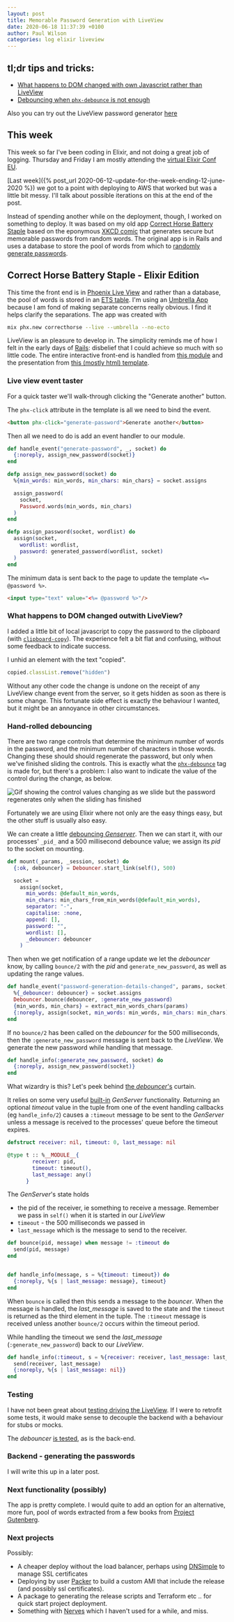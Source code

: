 ```yaml
---
layout: post
title: Memorable Password Generation with LiveView
date: 2020-06-18 11:37:39 +0100
author: Paul Wilson
categories: log elixir liveview
---
```


## tl;dr tips and tricks:

* [What happens to DOM changed with own Javascript rather than LiveView](#what-happens-to-dom-changed-outwith-liveview)
* [Debouncing when `phx-debounce` is not enough](#hand-rolled-debouncing)

Also you can try out the LiveView password generator [here](https://beta.correcthorsebatterystaple.com)

## This week

This week so far I've been coding in Elixir, and not doing a great job of logging. Thursday and Friday I am mostly attending the [virtual Elixir Conf EU](https://virtual.elixirconf.eu).

[Last week]({% post_url 2020-06-12-update-for-the-week-ending-12-june-2020 %}) we got to a point with deploying to AWS that worked but was a little bit messy. I'll talk about possible iterations on this at the end of the post.

Instead of spending another while on the deployment, though, I worked on something to deploy. It was based on my old app [Correct Horse Battery Staple](https://github.com/paulanthonywilson/correcthorsebatterystaple) based on the eponymous [XKCD comic](https://xkcd.com/936/) that generates secure but memorable passwords from random words. The original app is in Rails and uses a database to store the pool of words from which to [randomly generate passwords](https://github.com/paulanthonywilson/correcthorsebatterystaple/blob/c34ee9ceb6c0db4efe39e81bdbf916740c15707f/app/models/word.rb#L7).

## Correct Horse Battery Staple - Elixir Edition

This time the front end is in [Phoenix Live View](https://hexdocs.pm/phoenix_live_view/Phoenix.LiveView.html) and rather than a database, the pool of words is stored in an [ETS table](https://elixir-lang.org/getting-started/mix-otp/ets.html). I'm using an [Umbrella App](https://elixir-lang.org/getting-started/mix-otp/dependencies-and-umbrella-projects.html) because I am fond of making separate concerns really obvious. I find it helps clarify the separations. The app was created with 

```bash
mix phx.new correcthorse --live --umbrella --no-ecto
```

LiveView is an pleasure to develop in. The simplicity reminds me of how I felt in the early days of [Rails](https://rubyonrails.org): disbelief that I could achieve so much with so little code. The entire interactive front-end is handled from [this module](https://github.com/paulanthonywilson/correct-horse-elixir/blob/3229e0d67efc170a4001b0df4cd1d97808f68a4c/apps/correcthorse_web/lib/correcthorse_web/live/password_live.ex) and the presentation from [this (mostly html) template](https://github.com/paulanthonywilson/correct-horse-elixir/blob/3229e0d67efc170a4001b0df4cd1d97808f68a4c/apps/correcthorse_web/lib/correcthorse_web/live/password_live.html.leex).


### Live view event taster

For a quick taster we'll walk-through clicking the "Generate another" button.

The `phx-click` attribute in the template is all we need to bind the event.

```html
<button phx-click="generate-password">Generate another</button>
```

Then all we need to do is add an event handler to our module.

```elixir
def handle_event("generate-password", _, socket) do
  {:noreply, assign_new_password(socket)}
end
```

```elixir
defp assign_new_password(socket) do
  %{min_words: min_words, min_chars: min_chars} = socket.assigns

  assign_password(
    socket,
    Password.words(min_words, min_chars)
  )
end

defp assign_password(socket, wordlist) do
  assign(socket,
    wordlist: wordlist,
    password: generated_password(wordlist, socket)
  )
end
```

The minimum data is sent back to the page to update the template `<%= @password %>`.

```html
<input type="text" value="<%= @password %>"/>
```


### What happens to DOM changed outwith LiveView?

I added a little bit of local javascript to copy the password to the clipboard (with [`clipboard-copy`](https://www.npmjs.com/package/clipboard-copy)). The experience felt a bit flat and confusing, without some feedback to indicate success.

I unhid an element with the text "copied".

```javascript
copied.classList.remove("hidden")
```

Without any other code the change is undone on the receipt of any LiveView change event from the server, so it gets hidden as soon as there is some change. This fortunate side effect is exactly the behaviour I wanted, but it might be an annoyance in other circumstances.

### Hand-rolled debouncing

There are two range controls that determine the minimum number of words in the password, and the minimum number of characters in those words. Changing these should should regenerate the password, but only when we've finished sliding the controls. This is exactly what the [`phx-debounce`](https://hexdocs.pm/phoenix_live_view/Phoenix.LiveView.html#module-rate-limiting-events-with-debounce-and-throttle) tag is made for, but there's a problem: I also want to indicate the value of the control during the change, as below.

![Gif showing the control values changing as we slide but the password regenerates only when the sliding has finished](/assets/ch_debounce.gif)

Fortunately we are using Elixir where not only are the easy things easy, but the other stuff is usually also easy.

We can create a little [debouncing _Genserver_](https://github.com/paulanthonywilson/correct-horse-elixir/blob/3229e0d67efc170a4001b0df4cd1d97808f68a4c/apps/correcthorse_web/lib/debounce/debouncer.ex). Then we can start it, with our processes' `_pid_` and a 500 millisecond debounce value; we assign its _pid_ to the socket on mounting.


```elixir
def mount(_params, _session, socket) do
  {:ok, debouncer} = Debouncer.start_link(self(), 500)

  socket =
    assign(socket,
      min_words: @default_min_words,
      min_chars: min_chars_from_min_words(@default_min_words),
      separator: "-",
      capitalise: :none,
      append: [],
      password: "",
      wordlist: [],
      _debouncer: debouncer
    )
```

Then when we get notification of a range update we let the _debouncer_ know, by calling `bounce/2` with the _pid_ and `generate_new_password`, as well as updating the range values.

```elixir
def handle_event("password-generation-details-changed", params, socket) do
  %{_debouncer: debouncer} = socket.assigns
  Debouncer.bounce(debouncer, :generate_new_password)
  {min_words, min_chars} = extract_min_words_chars(params)
  {:noreply, assign(socket, min_words: min_words, min_chars: min_chars)}
end
```

If no `bounce/2` has been called on the _debouncer_ for the 500 milliseconds, then the `:generate_new_password` message is sent back to the _LiveView_. We generate the new password while handling that message.

```elixir
def handle_info(:generate_new_password, socket) do
  {:noreply, assign_new_password(socket)}
end
```

What wizardry is this? Let's peek behind [the _debouncer_'s](https://github.com/paulanthonywilson/correct-horse-elixir/blob/3229e0d67efc170a4001b0df4cd1d97808f68a4c/apps/correcthorse_web/lib/debounce/debouncer.ex) curtain.

It relies on some very useful [built-in](https://hexdocs.pm/elixir/GenServer.html#module-timeouts) _GenServer_ functionality. Returning an optional _timeout_ value in the tuple from one of the event handling callbacks (eg `handle_info/2`) causes a `:timeout` message to be sent to the _GenServer_ unless a message is received to the processes' queue before the timeout expires.

```elixir
defstruct receiver: nil, timeout: 0, last_message: nil

@type t :: %__MODULE__{
        receiver: pid,
        timeout: timeout(),
        last_message: any()
      }
```

The _GenServer_'s state holds

* the pid of the receiver, ie something to receive a message. Remember we pass in `self()` when it is started in our _LiveView_
* `timeout` - the 500 milliseconds we passed in
* `last_message` which is the message to send to the receiver.

```elixir
def bounce(pid, message) when message != :timeout do
  send(pid, message)
end
```

```elixir

def handle_info(message, s = %{timeout: timeout}) do
  {:noreply, %{s | last_message: message}, timeout}
end
```

When `bounce` is called then this sends a message to the _bouncer_. When the message is handled, the *last_message* is saved to the state and the `timeout` is returned as the third element in the tuple. The `:timeout` message is received unless another `bounce/2` occurs within the timeout period. 

While handling the timeout we send the *last_message* (`:generate_new_password`) back to our _LiveView_.

```elixir
def handle_info(:timeout, s = %{receiver: receiver, last_message: last_message}) do
  send(receiver, last_message)
  {:noreply, %{s | last_message: nil}}
end
```

### Testing

I have not been great about [testing driving the LiveView](https://github.com/paulanthonywilson/correct-horse-elixir/blob/3229e0d67efc170a4001b0df4cd1d97808f68a4c/apps/correcthorse_web/test/correcthorse_web/live/password_live_test.exs). If I were to retrofit some tests, it would make sense to decouple the backend with a behaviour for stubs or mocks.

The _debouncer_ [is tested](https://github.com/paulanthonywilson/correct-horse-elixir/blob/3229e0d67efc170a4001b0df4cd1d97808f68a4c/apps/correcthorse_web/test/correcthorse_web/debounce/debouncer_test.exs), as is the back-end.

### Backend - generating the passwords

I will write this up in a later post.

### Next functionality (possibly)

The app is pretty complete. I would quite to add an option for an alternative, more fun, pool of words extracted from a few books from [Project Gutenberg](https://www.gutenberg.org).

### Next projects

Possibly:

* A cheaper deploy without the load balancer, perhaps using [DNSimple](https://developer.dnsimple.com/v2/certificates/) to manage SSL certificates
* Deploying by user [Packer](https://www.packer.io) to build a custom AMI that include the release (and possibly ssl certificates).
* A package to generating the release scripts and Terraform etc .. for quick start project deployment.
* Something with [Nerves](https://www.nerves-project.org) which I haven't used for a while, and miss.








